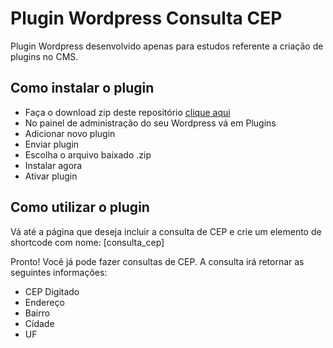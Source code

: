 # Plugin Wordpress Consulta CEP
Plugin Wordpress desenvolvido apenas para estudos referente a criação de plugins no CMS.


## Como instalar o plugin

- Faça o download zip deste repositório [clique aqui](https://github.com/alvesgeraldo/wp-consulta-cep.git)
- No painel de administração do seu Wordpress vá em Plugins
- Adicionar novo plugin
- Enviar plugin
- Escolha o arquivo baixado .zip
- Instalar agora
- Ativar plugin


## Como utilizar o plugin

Vá até a página que deseja incluir a consulta de CEP e crie um elemento de shortcode com nome:
[consulta_cep]

Pronto! Você já pode fazer consultas de CEP. A consulta irá retornar as seguintes informações:

- CEP Digitado
- Endereço
- Bairro
- Cidade
- UF
